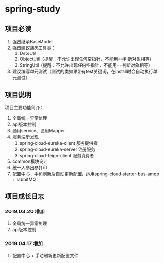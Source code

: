 # spring-study

## 项目必读
1. 强烈继承BaseModel  
2. 强烈建议熟悉工具类：
   1. DateUtil
   2. ObjectUtil（提醒：不允许出现任何空指针，不能用==判断对象相等）
   3. StringUtil（提醒：不允许出现任何空指针，不能用==判断对象相等）
3. 建议编写单元测试（测试的类如果带有test关键词，在install时会自动执行单元测试）
## 项目说明
项目主要功能简介：
1. 全局统一异常处理
2. api版本控制
3. 通用service、通用Mapper
4. 服务注册发现
   1. spring-cloud-eureka-client 服务提供者
   2. spring-cloud-eureka-server 注册服务
   3. spring-cloud-feign-client 服务消费者
5. common模块设计
6. 统一入参出参打印
7. 配置中心，手动刷新后自动更新配置，运用spring-cloud-starter-bus-amqp + rabbitMQ

## 项目成长日志

### 2019.03.20 增加
1. 全局统一异常处理
2. api版本控制
### 2019.04.17 增加
1. 配置中心 + 手动刷新更新配置文件